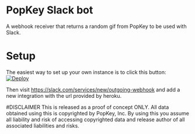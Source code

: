 # PopKey Slack bot
A webhook receiver that returns a random gif from PopKey to be used with Slack.

# Setup
The easiest way to set up your own instance is to click this button:   [![Deploy](https://www.herokucdn.com/deploy/button.png)](https://heroku.com/deploy)

Then visit https://slack.com/services/new/outgoing-webhook and add a new integration with the url provided by heroku.

#DISCLAIMER
This is released as a proof of concept ONLY. All data obtained using this is copyrighted by PopKey, Inc. By using this you assume all liability and risk of accessing copyrighted data and release author of all associated liabilities and risks.
